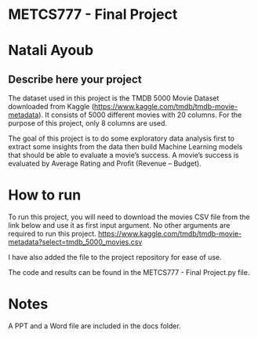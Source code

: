 # METCS777 - Final Project
# Natali Ayoub


## Describe here your project


The dataset used in this project is the TMDB 5000 Movie Dataset downloaded from Kaggle (https://www.kaggle.com/tmdb/tmdb-movie-metadata). It consists of 5000 different movies with 20 columns. For the purpose of this project, only 8 columns are used.

The goal of this project is to do some exploratory data analysis first to extract some insights from the data then build Machine Learning models that should be able to evaluate a movie’s success. A movie’s success is evaluated by Average Rating and Profit (Revenue – Budget). 




# How to run  

To run this project, you will need to download the movies CSV file from the link below and use it as first input argument. No other arguments are required to run this project.
https://www.kaggle.com/tmdb/tmdb-movie-metadata?select=tmdb_5000_movies.csv

I have also added the file to the project repository for ease of use.

The code and results can be found in the METCS777 - Final Project.py file.


# Notes

A PPT and a Word file are included in the docs folder.


